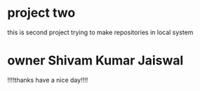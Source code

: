 # project two 
this is second project 
trying to make repositories in local system
# owner Shivam Kumar Jaiswal
!!!!thanks have a nice day!!!!